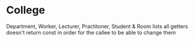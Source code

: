 # College

Department, Worker, Lecturer, Practitoner, Student & Room lists all getters doesn't return const in order for the callee to be able to change them
